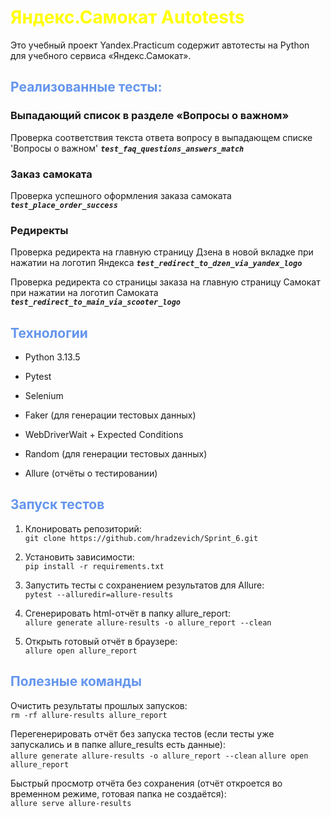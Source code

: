 # <span style= "color: yellow">**Яндекс.Самокат Autotests**</span> 

Это учебный проект Yandex.Practicum содержит автотесты на Python для учебного сервиса «Яндекс.Самокат».

## <span style= "color: cornflowerblue">Реализованные тесты:</span> 

### Выпадающий список в разделе «Вопросы о важном»

Проверка соответствия текста ответа вопросу в выпадающем списке 'Вопросы о важном' 	***`test_faq_questions_answers_match`***

### Заказ самоката

Проверка успешного оформления заказа самоката ***`test_place_order_success`***

### Редиректы

Проверка редиректа на главную страницу Дзена в новой вкладке при нажатии на логотип Яндекса ***`test_redirect_to_dzen_via_yandex_logo`***

Проверка редиректа со страницы заказа на главную страницу Самокат при нажатии на логотип Самоката ***`test_redirect_to_main_via_scooter_logo`***


## <span style= "color: cornflowerblue">Технологии</span>

+ Python 3.13.5

+ Pytest

+ Selenium

+ Faker (для генерации тестовых данных)

+ WebDriverWait + Expected Conditions

+ Random (для генерации тестовых данных)

+ Allure (отчёты о тестировании)


## <span style= "color: cornflowerblue">Запуск тестов</span>

1. Клонировать репозиторий:<br/>
    ```git clone https://github.com/hradzevich/Sprint_6.git  ```

2. Установить зависимости:<br/>
    ```pip install -r requirements.txt```

3. Запустить тесты с сохранением результатов для Allure:<br/>
    ```pytest --alluredir=allure-results```

4. Сгенерировать html-отчёт в папку allure_report:<br/>
    ```allure generate allure-results -o allure_report --clean```

5. Открыть готовый отчёт в браузере:<br/>
    ```allure open allure_report```


## <span style="color: cornflowerblue">Полезные команды</span>

Очистить результаты прошлых запусков:<br/>
    ```rm -rf allure-results allure_report```

Перегенерировать отчёт без запуска тестов (если тесты уже запускались и в папке allure_results есть данные):<br/>
    ```allure generate allure-results -o allure_report --clean```
    ```allure open allure_report```

Быстрый просмотр отчёта без сохранения (отчёт откроется во временном режиме, готовая папка не создаётся):<br/>
    ```allure serve allure-results```